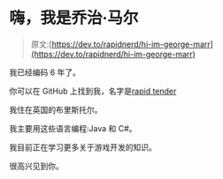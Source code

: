 # 嗨，我是乔治·马尔

> 原文:[https://dev.to/rapidnerd/hi-im-george-marr](https://dev.to/rapidnerd/hi-im-george-marr)

我已经编码 6 年了。

你可以在 GitHub 上找到我，名字是[rapid tender](https://github.com/RapidTheNerd)

我住在英国的布里斯托尔。

我主要用这些语言编程:Java 和 C#。

我目前正在学习更多关于游戏开发的知识。

很高兴见到你。